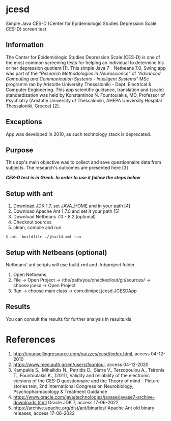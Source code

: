 # jcesd
Simple Java CES-D (Center for Epidemiologic Studies Depression Scale CES-D) screen test

## Information
The Center for Epidemiologic Studies Depression Scale (CES-D) is one of the most common screening tests for helping an individual to determine his or her depression quotient [1]. This simple Java 7 - Netbeans 7.0, Swing app was part of the _"Research Methodologies in Neuroscience"_ of _"Advanced Computing and Communication Systems - Intelligent Systems"_ MSc programm ran by Aristotle University Thessaloniki - Dept. Electrical & Computer Engineering. This app scientific guidance, translation and (scale) standardization was held by Konstantinos N. Fountoulakis, MD, Professor of Psychiatry (Aristotle University of Thessaloniki, AHEPA University Hospital Thessaloniki, Greece) [2].  

## Exceptions
App was developed in 2010, as such technology stack is deprecated. 

## Purpose
This app's main objective was to collect and save questionnaire data from subjects. The research's outcomes are presented here [3] 

***CES-D test is in Greek. In order to use it follow the steps below***

## Setup with ant
1. Download JDK 1.7, set JAVA_HOME and in your path [4]
2. Download Apache Ant 1.7.0 and set it your path [5]
3. Download Netbeans 7.0 - 8.2 (optional)
4. Checkout sources
5. clean, compile and run

`$ ant -buildfile ./jbuild.xml run`

## Setup with Netbeans (optional)
Netbeans' ant scripts will use build.xml and ./nbproject folder
1. Open Netbeans
2. File -> Open Project -> /the/path/you/checked/out/git/sources/ -> choose jcesd -> Open Project
3. Run -> choose main class -> com.dimipet.jcesd.JCESDApp 

## Results
You can consult the results for further analysis in results.xls

# References
1. http://counsellingresource.com/quizzes/cesd/index.html, access 04-12-2010
2. https://www.med.auth.gr/en/users/fountoul, access 04-12-2020 
3. Kampakis S., Mihailidis N., Petridis D., Siatra V., Terzopoulou A., Tsironis T., Fountoulakis K., (2011), Validity and reliability of the electronic versions of the CES-D questionnaire and the Theory of mind - Picture stories test, 2nd International Congress on Neurobiology, Psychopharmacology & Treatment Guidance
4. https://www.oracle.com/java/technologies/javase/javase7-archive-downloads.html Oracle JDK 7, access 17-06-2022
5. https://archive.apache.org/dist/ant/binaries/ Apache Ant old binary releases, access 17-06-2022
